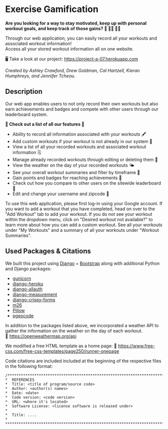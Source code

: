# Exercise Gamification

**Are you looking for a way to stay motivated, keep up with personal workout goals, and keep track of those gains? :muscle: :running_woman: :weight_lifting_man:**

Through our web application, you can easily record all your workouts and associated workout information!  
Access all your stored workout information all on one website.  

:desktop_computer: Take a look at our project: https://project-a-07.herokuapp.com 

*Created by Ashley Crawford, Drew Goldman, Cal Hartzell, Kieran Humphreys, and Jennifer Tcheou.*

## Description

Our web app enables users to not only record their own workouts but also earn achievements and badges and compete with other users through our leaderboard system. 

**:star2: Check out a list of all our features :star2:**
- Ability to record all information associated with your workouts :fountain_pen:
- Add custom workouts if your workout is not already in our system :pushpin:
- View a list of all your recorded workouts and associated workout information :spiral_notepad:
- Manage already recorded workouts through editing or deleting them :memo: 
- View the weather on the day of your recorded workouts :sun_behind_small_cloud:
- See your overall workout summaries and filter by timeframe :date:
- Gain points and badges for reaching achievements :dart:
- Check out how you compare to other users on the sitewide leaderboard :medal_sports: 
- Edit and change your username and zipcode :round_pushpin:

To use this web application, please first log-in using your Google account.
If you want to add a workout that you have completed, head on over to the "Add Workout" tab to add your workout. 
If you do not see your workout within the dropdown menu, click on "Desired workout not available?" to learn more about how you can add a custom workout. 
See all your workouts under "My Workouts" and a summary of all your workouts under "Workout Summaries".

## Used Packages & Citations

We built this project using [Django](https://www.djangoproject.com) + [Bootstrap](https://getbootstrap.com) along with additional Python and Django packages:
- [gunicorn](https://gunicorn.org)
- [django-heroku](https://github.com/heroku/django-heroku)
- [django-allauth](https://www.intenct.nl/projects/django-allauth/)
- [django-measurement](django-measurement)
- [django-crispy-forms](https://github.com/django-crispy-forms/django-crispy-forms)
- [m26](https://pypi.org/project/m26/)
- [Pillow](https://python-pillow.org)
- [pgeocode](pgeocode)

In addition to the packages listed above, we incorporated a weather API to gather the information on the weather on the day of each workout.  
:link: https://openweathermap.org/api

We modified a free HTML template as a home page: 
:link: https://www.free-css.com/free-css-templates/page250/runner-onepage

Code citations are included included at the beginning of the respective files in the following format:
```
/***************************************************************************************
*  REFERENCES
*  Title: <title of program/source code>
*  Author: <author(s) names>
*  Date: <date>
*  Code version: <code version>
*  URL: <where it's located>
*  Software License: <license software is released under>
*
*  Title: ....
*
***************************************************************************************/
```